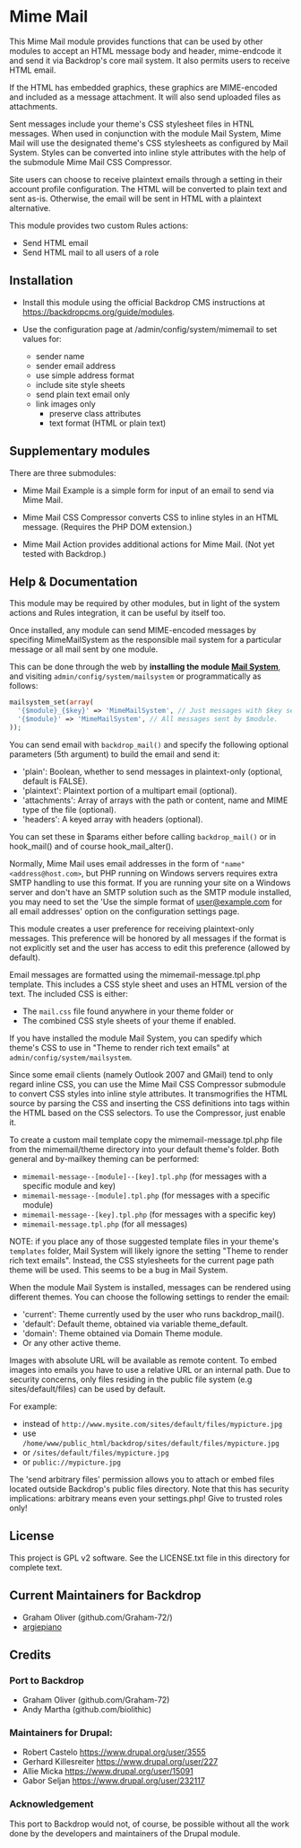 # Mime Mail

This Mime Mail module provides functions that can be used by other 
modules to accept an HTML message body and header, mime-endcode it 
and send it via Backdrop's core mail system. 
It also permits users to receive HTML email. 

If the HTML has embedded graphics, these graphics are MIME-encoded 
and included as a message attachment. It will also send uploaded 
files as attachments.

Sent messages include your theme's CSS stylesheet files in HTNL messages. When 
used in conjunction with the module Mail System, Mime Mail will use the 
designated theme's CSS stylesheets as configured by Mail System. 
Styles can be converted into inline style attributes with the help of the 
submodule Mime Mail CSS Compressor.

Site users can choose to receive plaintext emails through a setting in their
account profile configuration. The HTML will be converted to plain text and 
sent as-is. Otherwise, the email will be sent in HTML with a plaintext alternative.

This module provides two custom Rules actions:
- Send HTML email
- Send HTML mail to all users of a role

## Installation

- Install this module using the official Backdrop CMS instructions at
  https://backdropcms.org/guide/modules.

- Use the configuration page at /admin/config/system/mimemail to
  set values for:
  + sender name
  + sender email address
  + use simple address format
  + include site style sheets
  + send plain text email only 
  + link images only
	+ preserve class attributes
	+ text format (HTML or plain text) 
	
## Supplementary modules

There are three submodules:

- Mime Mail Example is a simple form for input of an
  email to send via Mime Mail.
	
- Mime Mail CSS Compressor converts CSS to inline styles in
  an HTML message. (Requires the PHP DOM extension.)
	
- Mime Mail Action provides additional actions for Mime Mail.
  (Not yet tested with Backdrop.)
	
## Help & Documentation

This module may be required by other modules, but in light of the system actions
and Rules integration, it can be useful by itself too.

Once installed, any module can send MIME-encoded messages by specifing
MimeMailSystem as the responsible mail system for a particular message
or all mail sent by one module.

This can be done through the web by **installing the module [Mail System](https://backdropcms.org/project/mailsystem)**, and 
visiting `admin/config/system/mailsystem` or programmatically as follows:

```php
mailsystem_set(array(
  '{$module}_{$key}' => 'MimeMailSystem', // Just messages with $key sent by $module.
  '{$module}' => 'MimeMailSystem', // All messages sent by $module.
));
```

You can send email with `backdrop_mail()` and specify the following optional parameters 
(5th argument) to build the email and send it:
- 'plain':
    Boolean, whether to send messages in plaintext-only (optional, default is FALSE).
- 'plaintext':
    Plaintext portion of a multipart email (optional).
- 'attachments':
    Array of arrays with the path or content, name and MIME type of the file (optional).
- 'headers':
    A keyed array with headers (optional).

You can set these in $params either before calling `backdrop_mail()` or in 
hook_mail() and of course hook_mail_alter().

Normally, Mime Mail uses email addresses in the form of `"name" <address@host.com>`,
but PHP running on Windows servers requires extra SMTP handling to use this format.
If you are running your site on a Windows server and don't have an SMTP solution such
as the SMTP module installed, you may need to set the 'Use the simple format of
user@example.com for all email addresses' option on the configuration settings page.

This module creates a user preference for receiving plaintext-only messages.
This preference will be honored by all messages if the format is not explicitly set
and the user has access to edit this preference (allowed by default).

Email messages are formatted using the mimemail-message.tpl.php template.
This includes a CSS style sheet and uses an HTML version of the text.
The included CSS is either:
  - The `mail.css` file found anywhere in your theme folder or
  - The combined CSS style sheets of your theme if enabled.

If you have installed the module Mail System, you can spedify which theme's CSS
to use in "Theme to render rich text emails" at `admin/config/system/mailsystem`. 

Since some email clients (namely Outlook 2007 and GMail) tend to only regard
inline CSS, you can use the Mime Mail CSS Compressor submodule to convert CSS
styles into inline style attributes. It transmogrifies the HTML source by parsing
the CSS and inserting the CSS definitions into tags within the HTML based on the
CSS selectors. To use the Compressor, just enable it.

To create a custom mail template copy the mimemail-message.tpl.php file from
the mimemail/theme directory into your default theme's folder. Both general and
by-mailkey theming can be performed:
- `mimemail-message--[module]--[key].tpl.php` (for messages with a specific module and key)
- `mimemail-message--[module].tpl.php` (for messages with a specific module)
- `mimemail-message--[key].tpl.php` (for messages with a specific key)
- `mimemail-message.tpl.php` (for all messages)

NOTE: if you place any of those suggested template files in your theme's `templates` folder, 
Mail System will likely ignore the setting "Theme to render rich text emails". Instead, 
the CSS stylesheets for the current page path theme will be used. This seems to be a bug in Mail System.

When the module Mail System is installed, messages can be rendered using 
different themes. You can choose the following settings to render the email:
- 'current': Theme currently used by the user who runs backdrop_mail().
- 'default': Default theme, obtained via variable theme_default.
- 'domain': Theme obtained via Domain Theme module.
- Or any other active theme.

Images with absolute URL will be available as remote content. To embed images
into emails you have to use a relative URL or an internal path. Due to security
concerns, only files residing in the public file system (e.g sites/default/files)
can be used by default.

For example:
- instead of `http://www.mysite.com/sites/default/files/mypicture.jpg`
- use `/home/www/public_html/backdrop/sites/default/files/mypicture.jpg`
- or `/sites/default/files/mypicture.jpg`
- or `public://mypicture.jpg`

The 'send arbitrary files' permission allows you to attach or embed files located
outside Backdrop's public files directory. Note that this has security implications:
arbitrary means even your settings.php! Give to trusted roles only!

## License

This project is GPL v2 software. See the LICENSE.txt 
file in this directory for complete text.
    
## Current Maintainers for Backdrop

+ Graham Oliver (github.com/Graham-72/)
+ [argiepiano](https://github.com/argiepiano)

## Credits

### Port to Backdrop

+ Graham Oliver (github.com/Graham-72)
+ Andy Martha (github.com/biolithic)

### Maintainers for Drupal:

+ Robert Castelo <https://www.drupal.org/user/3555>
+ Gerhard Killesreiter <https://www.drupal.org/user/227>
+ Allie Micka <https://www.drupal.org/user/15091>
+ Gabor Seljan <https://www.drupal.org/user/232117>

### Acknowledgement

This port to Backdrop would not, of course, be possible without all
the work done by the developers and maintainers of the Drupal module.
